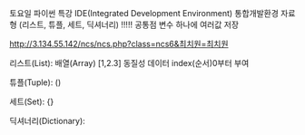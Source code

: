 토요일 파이썬 특강
IDE(Integrated Development Environment) 통합개발환경
자료형 (리스트, 튜플, 세트, 딕셔너리) !!!!! 공통점 변수 하나에 여러값 저장

http://3.134.55.142/ncs/ncs.php?class=ncs6&최치원=최치원

리스트(List): 배열(Array) [1,2.3] 동질성 데이터 index(순서)0부터 부여

튜플(Tuple): ()

세트(Set): {}

딕셔너리(Dictionary):